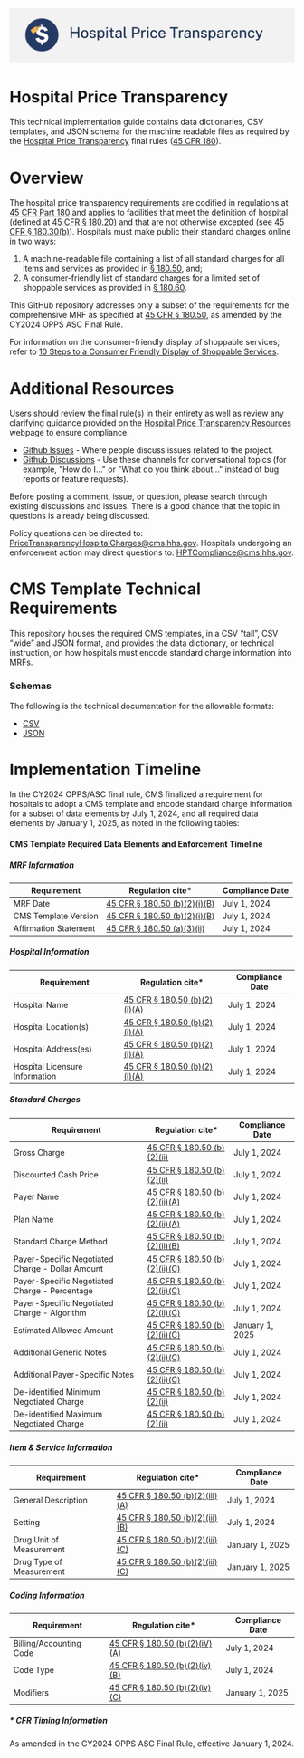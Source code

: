 [![CMS Transparency in Coverage](resources/images/HPT_banner.png?raw=true "Hospital Price Transparency")](https://www.cms.gov/priorities/key-initiatives/hospital-price-transparency)

# Hospital Price Transparency 
This technical implementation guide contains data dictionaries, CSV templates, and JSON schema for the machine readable files as required by the [Hospital Price Transparency](https://www.cms.gov/priorities/key-initiatives/hospital-price-transparency) final rules ([45 CFR 180](https://www.ecfr.gov/current/title-45/subtitle-A/subchapter-E/part-180)).

Overview
========

The hospital price transparency requirements are codified in regulations at [45 CFR Part 180](https://www.ecfr.gov/current/title-45/subtitle-A/subchapter-E/part-180) and applies to facilities that meet the definition of hospital (defined at [45 CFR § 180.20](https://www.ecfr.gov/current/title-45/subtitle-A/subchapter-E/part-180/subpart-B/section-180.20)) and that are not otherwise excepted (see [45 CFR § 180.30(b)](https://www.ecfr.gov/current/title-45/part-180/section-180.30#p-180.30(b))).  Hospitals must make public their standard charges online in two ways: 

1.	A machine-readable file containing a list of all standard charges for all items and services as provided in [§ 180.50](https://www.ecfr.gov/current/title-45/subtitle-A/subchapter-E/part-180/subpart-B/section-180.50), and;
1.	A consumer-friendly list of standard charges for a limited set of shoppable services as provided in [§ 180.60](https://www.ecfr.gov/current/title-45/subtitle-A/subchapter-E/part-180/subpart-B/section-180.60).

This GitHub repository addresses only a subset of the requirements for the comprehensive MRF as specified at [45 CFR § 180.50](https://www.ecfr.gov/current/title-45/subtitle-A/subchapter-E/part-180/subpart-B/section-180.50), as amended by the CY2024 OPPS ASC Final Rule.

For information on the consumer-friendly display of shoppable services, refer to [10 Steps to a Consumer Friendly Display of Shoppable Services](https://www.cms.gov/files/document/steps-making-public-standard-charges-shoppable-services.pdf).

Additional Resources
====================

Users should review the final rule(s) in their entirety as well as review any clarifying guidance provided on the [Hospital Price Transparency Resources](https://www.cms.gov/hospital-price-transparency/resources) webpage to ensure compliance.

* [Github Issues](https://guides.github.com/features/issues/) - Where people discuss issues related to the project.
* [Github Discussions](https://github.com/CMSgov/hospital-price-transparency/discussions) - Use these channels for conversational topics (for example, "How do I&hellip;" or "What do you think about&hellip;" instead of bug reports or feature requests).

Before posting a comment, issue, or question, please search through existing discussions and issues. There is a good chance that the topic in questions is already being discussed.

Policy questions can be directed to: PriceTransparencyHospitalCharges@cms.hhs.gov. Hospitals undergoing an enforcement action may direct questions to: HPTCompliance@cms.hhs.gov.

CMS Template Technical Requirements
===================================

This repository houses the required CMS templates, in a CSV “tall”, CSV “wide” and JSON format, and provides the data dictionary, or technical instruction, on how hospitals must encode standard charge information into MRFs.

### Schemas
The following is the technical documentation for the allowable formats:
* [CSV](https://github.com/CMSgov/hospital-price-transparency/tree/master/documentation/CSV)
* [JSON](https://github.com/CMSgov/hospital-price-transparency/tree/master/documentation/JSON)

Implementation Timeline
====================
In the CY2024 OPPS/ASC final rule, CMS finalized a requirement for hospitals to adopt a CMS template and encode standard charge information for a subset of data elements by July 1, 2024, and all required data elements by January 1, 2025, as noted in the following tables:

#### CMS Template Required Data Elements and Enforcement Timeline

#####  MRF Information 
| Requirement | Regulation cite* | Compliance Date |
| ------------- | --------------- | --------------- |
| MRF Date | [45 CFR § 180.50 (b)(2)(i)(B)](#-cfr-timing-information) | July 1, 2024 |
| CMS Template Version | [45 CFR § 180.50 (b)(2)(i)(B)](#-cfr-timing-information) | July 1, 2024 |
| Affirmation Statement | [45 CFR § 180.50 (a)(3)(ii)](#-cfr-timing-information) | July 1, 2024 |
##### Hospital Information 
| Requirement | Regulation cite* | Compliance Date |
| ------------- | --------------- | --------------- |
| Hospital Name | [45 CFR § 180.50 (b)(2)(i)(A)](#-cfr-timing-information) | July 1, 2024 |
| Hospital Location(s) | [45 CFR § 180.50 (b)(2)(i)(A)](#-cfr-timing-information) | July 1, 2024 |
| Hospital Address(es) | [45 CFR § 180.50 (b)(2)(i)(A)](#-cfr-timing-information) | July 1, 2024 |
| Hospital Licensure Information | [45 CFR § 180.50 (b)(2)(i)(A)](#-cfr-timing-information) | July 1, 2024 |
##### Standard Charges
| Requirement | Regulation cite* | Compliance Date |
| ------------- | --------------- | --------------- |
| Gross Charge | [45 CFR § 180.50 (b)(2)(ii)](#-cfr-timing-information) | July 1, 2024 |
| Discounted Cash Price | [45 CFR § 180.50 (b)(2)(ii)](#-cfr-timing-information) | July 1, 2024 |
| Payer Name | [45 CFR § 180.50 (b)(2)(ii)(A)](#-cfr-timing-information) | July 1, 2024 |
| Plan Name | [45 CFR § 180.50 (b)(2)(ii)(A)](#-cfr-timing-information) | July 1, 2024 |
| Standard Charge Method | [45 CFR § 180.50 (b)(2)(ii)(B)](#-cfr-timing-information) | July 1, 2024 |
| Payer-Specific Negotiated Charge - Dollar Amount | [45 CFR § 180.50 (b)(2)(ii)(C)](#-cfr-timing-information) | July 1, 2024 |
| Payer-Specific Negotiated Charge - Percentage | [45 CFR § 180.50 (b)(2)(ii)(C)](#-cfr-timing-information) | July 1, 2024 |
| Payer-Specific Negotiated Charge - Algorithm | [45 CFR § 180.50 (b)(2)(ii)(C)](#-cfr-timing-information) | July 1, 2024 |
| Estimated Allowed Amount | [45 CFR § 180.50 (b)(2)(ii)(C)](#-cfr-timing-information) | January 1, 2025 |
| Additional Generic Notes | [45 CFR § 180.50 (b)(2)(ii)(C)](#-cfr-timing-information) | July 1, 2024 |
| Additional Payer-Specific Notes | [45 CFR § 180.50 (b)(2)(ii)(C)](#-cfr-timing-information) | July 1, 2024 |
| De-identified Minimum Negotiated Charge| [45 CFR § 180.50 (b)(2)(ii)](#-cfr-timing-information) | July 1, 2024 |
| De-identified Maximum Negotiated Charge| [45 CFR § 180.50 (b)(2)(ii)](#-cfr-timing-information) | July 1, 2024 |
##### Item & Service Information
| Requirement | Regulation cite* | Compliance Date |
| ------------- | --------------- | --------------- |
| General Description | [45 CFR § 180.50 (b)(2)(iii)(A)](#-cfr-timing-information) | July 1, 2024 |
| Setting | [45 CFR § 180.50 (b)(2)(iii)(B)](#-cfr-timing-information) | July 1, 2024 |
| Drug Unit of Measurement | [45 CFR § 180.50 (b)(2)(iii)(C)](#-cfr-timing-information) | January 1, 2025 |
| Drug Type of Measurement | [45 CFR § 180.50 (b)(2)(iii)(C)](#-cfr-timing-information) | January 1, 2025 |
##### Coding Information
| Requirement | Regulation cite* | Compliance Date |
| ------------- | --------------- | --------------- |
| Billing/Accounting Code | [45 CFR § 180.50 (b)(2)(iV)(A)](#-cfr-timing-information) | July 1, 2024 |
| Code Type | [45 CFR § 180.50 (b)(2)(iv)(B)](#-cfr-timing-information) | July 1, 2024 |
| Modifiers | [45 CFR § 180.50 (b)(2)(iv)(C)](#-cfr-timing-information) | January 1, 2025 |

##### * CFR Timing Information
As amended in the CY2024 OPPS ASC Final Rule, effective January 1, 2024.
